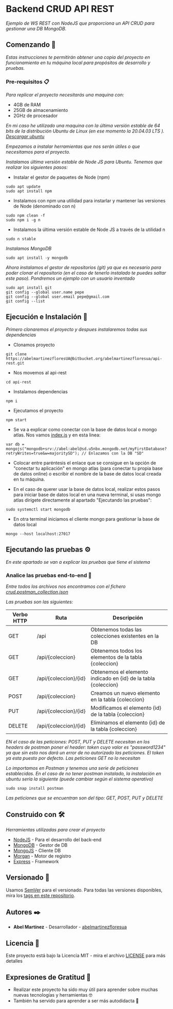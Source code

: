 # Backend CRUD API REST

_Ejemplo de WS REST con NodeJS que proporciona un API CRUD para gestionar una DB MongoDB._

## Comenzando 🚀

_Estas instrucciones te permitirán obtener una copia del proyecto en funcionamiento en tu máquina local para propósitos de desarrollo y pruebas._

### Pre-requisitos 📋

_Para replicar el proyecto necesitarás una maquina con:_

- 4GB de RAM
- 25GB de almacenamiento
- 2GHz de procesador

_En mi caso he utilizado una maquina con la última versión estable de 64 bits de la distribución Ubuntu de Linux (en ese momento la 20.04.03 LTS ). [Descargar ubuntu](https://ubuntu.com/download/desktop)_

_Empezamos a instalar  herramientas que nos serán útiles o que necesitamos para el proyecto._

_Instalamos última versión estable de Node JS para Ubuntu. Tenemos que realizar los siguientes pasos:_

- Instalar el gestor de paquetes de Node (npm)
```
sudo apt update
sudo apt install npm
```

- Instalamos con npm una utilidad para instarlar y mantener las versiones de Node (denominado con n)
```
sudo npm clean -f 
sudo npm i -g n
```

- Instalamos la última versión estable de Node JS a través de la utilidad n 
```
sudo n stable
```

_Instalamos MongoDB_
```
sudo apt install -y mongodb
```

_Ahora instalamos el gestor de repositorios (git) ya que es necesario para poder clonar el repositorio (en el caso de tenerlo instalado te puedes saltar este paso). Pondremos un ejemplo con un usuario inventado_
```
sudo apt install git 
git config --global user.name pepe
git config --global user.email pepe@gmail.com
git config --list
```

## Ejecución e Instalación 🔧

_Primero clonaremos el proyecto y despues instalaremos todas sus dependencias_

- Clonamos proyecto
```
git clone https://abelmartinezfloresUA@bitbucket.org/abelmartinezfloresua/api-rest.git
```

- Nos movemos al api-rest
```
cd api-rest
```

- Instalamos dependencias
```
npm i
```

- Ejecutamos el proyecto
```
npm start
```

- Se va a explicar como conectar con la base de datos local o mongo atlas. Nos vamos [index.js](index.js) y en esta linea:
```
var db = mongojs("mongodb+srv://abel:abel@sd.u5nbx.mongodb.net/myFirstDatabase?retryWrites=true&w=majoritySD"); // Enlazamos con la DB "SD"
```
- Colocar entre paréntesis el enlace que se consigue en la opción de "conectar tu aplicación" en mongo atlas (para conectar tu propia base de datos online) o escribir el nombre de la base de datos local creada en tu máquina.

- En el caso de querer usar la base de datos local, realizar estos pasos para iniciar base de datos local en una nueva terminal, si usas mongo atlas dirígete directamente al apartado "Ejecutando las pruebas":

```
sudo systemctl start mongodb
```

- En otra terminal iniciamos el cliente mongo para gestionar la base de datos local

```
mongo --host localhost:27017
```

## Ejecutando las pruebas ⚙️

_En este apartado se van a explicar las pruebas que tiene el sistema_

### Analice las pruebas end-to-end 🔩

_Entre todos los archivos nos encontramos con el fichero [crud.postman_collection.json](crud.postman_collection.json)_

_Las pruebas son las siguientes:_

| Verbo HTTP | Ruta | Descripción |
| ------------- | ------------- | ------------- |
| GET | /api  | Obtenemos todas las colecciones existentes en la DB |
| GET  | /api/\{coleccion\} | Obtenemos todos los elementos de la tabla {coleccion} |
| GET  | /api/\{coleccion\}/\{id\} | Obtenemos el elemento indicado en {id} de la tabla {coleccion}|
| POST  | /api/\{coleccion\} | Creamos un nuevo elemento en la tabla {coleccion} |
| PUT  | /api/\{coleccion\}/\{id\} | Modificamos el elemento {id} de la tabla {coleccion} |
| DELETE  | /api/\{coleccion\}/\{id\} | Eliminamos el elemento {id} de la tabla {coleccion}|

_EN el caso de las peticiones: POST, PUT y DELETE necesitan en los headers de postman poner el header: token cuyo valor es "password1234" ya que sin esto nos dará un error de no autorizado las peticiones. El token ya esta puesto por defecto. Las peticiones GET no lo necesitan_

_Lo importamos en Postman y tenemos una serie de peticiones establecidas. En el caso de no tener postman instalado, la instalación en ubuntu sería la siguiente (puede cambiar según el sistema operativo)_

```
sudo snap install postman
```

_Las peticiones que se encuentran son del tipo: GET, POST, PUT y DELETE_

## Construido con 🛠️

_Herramientas utilizadas para crear el proyecto_

* [NodeJS](https://nodejs.org/es/) - Para el desarrollo del back-end
* [MongoDB](https://www.mongodb.com/) - Gestor de DB
* [MongoJS](https://www.npmjs.com/package/mongojs) - Cliente DB
* [Morgan](https://www.npmjs.com/package/morgan) - Motor de registro
* [Express](https://expressjs.com/es/) - Framework

## Versionado 📌

Usamos [SemVer](http://semver.org/) para el versionado. Para todas las versiones disponibles, mira los [tags en este repositorio](https://github.com/tu/proyecto/tags).

## Autores ✒️

* **Abel Martínez** - Desarrollador - [abelmartinezfloresua](https://bitbucket.org/abelmartinezfloresua/)

## Licencia 📄

Este proyecto está bajo la Licencia MIT - mira el archivo [LICENSE](LICENSE) para más detalles

## Expresiones de Gratitud 🎁

* Realizar este proyecto ha sido muy útil para aprender sobre muchas nuevas tecnologías y herramientas 🤓
* También ha servido para aprender a ser más autodidacta 🌟